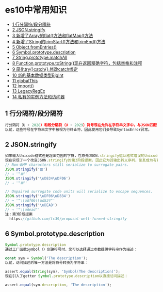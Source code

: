 # es10中常用知识

* [1 行分隔符/段分隔符](#1-行分隔符/段分隔符)
* [2 JSON.stringify](#2-JSON.stringify)
* [3 新增了Array的flat()方法和flatMap()方法](#3-新增了Array的flat()方法和flatMap()方法)
* [4 新增了String的trimStart()方法和trimEnd()方法](#4-新增了String的trimStart()方法和trimEnd()方法)
* [5 Object.fromEntries()](#5-Object.fromEntries())
* [6 Symbol.prototype.description](#6-Symbol.prototype.description)
* [7 String.prototype.matchAll](#7-行分隔符/段分隔符)
* [8 Function.prototype.toString()现在返回精确字符，包括空格和注释](#8-Function.prototype.toString()现在返回精确字符，包括空格和注释)
* [9 简化try{}catch{},修改catch绑定](#9-简化try{}catch{},修改catch绑定)
* [10 新的基本数据类型BigInt](#10-新的基本数据类型BigInt)
* [11 globalThis](#11-globalThis)
* [12 import()](#12-import())
* [13 LegacyRegEx](#13-LegacyRegEx)
* [14 私有的实例方法和访问器](#14-私有的实例方法和访问器)

## 1 行分隔符/段分隔符
```javascript
行分隔符（U + 2028）和段分隔符（U + 2029）符号现在允许在字符串文字中，与JSON匹配
以前，这些符号在字符串文字中被视为行终止符，因此使用它们会导致SyntaxError异常。
```

## 2 JSON.stringify
```javascript
如果输入Unicode格式但是超出范围的字符，在原先JSON.stringify返回格式错误的Unicode字符串。
现在实现了一个改变JSON.stringify的第3阶段提案，因此它为其输出转义序列，使其成为有效Unicode（并以UTF-8表示）
// Non-BMP characters still serialize to surrogate pairs.
JSON.stringify('𝌆')
// → '"𝌆"'
JSON.stringify('\uD834\uDF06')
// → '"𝌆"'

// Unpaired surrogate code units will serialize to escape sequences.
JSON.stringify('\uDF06\uD834')
// → '"\\udf06\\ud834"'
JSON.stringify('\uDEAD')
// → '"\\udead"'
注：第3阶段提案
  https://github.com/tc39/proposal-well-formed-stringify
```

## 6 Symbol.prototype.description
```javascript
Symbol.prototype.description
通过工厂函数Symbol（）创建符号时，您可以选择通过参数提供字符串作为描述：

const sym = Symbol('The description');
以前，访问描述的唯一方法是将符号转换为字符串：

assert.equal(String(sym), 'Symbol(The description)');
现在引入了getter Symbol.prototype.description以直接访问描述：

assert.equal(sym.description, 'The description');
```